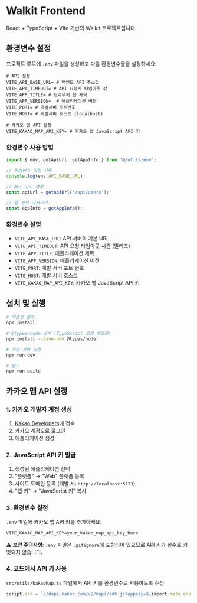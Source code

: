 # Walkit Frontend

React + TypeScript + Vite 기반의 Walkit 프로젝트입니다.

## 환경변수 설정

프로젝트 루트에 `.env` 파일을 생성하고 다음 환경변수들을 설정하세요:

```env
# API 설정
VITE_API_BASE_URL= # 백엔드 API 주소값
VITE_API_TIMEOUT= # API 요청시 타임아웃 값
VITE_APP_TITLE= # 브라우저 탭 제목
VITE_APP_VERSION=  # 애플리케이션 버전
VITE_PORT= # 개발서버 포트번호
VITE_HOST= # 개발서버 호스트 (localhost)

# 카카오 맵 API 설정
VITE_KAKAO_MAP_API_KEY= # 카카오 맵 JavaScript API 키
```

### 환경변수 사용 방법

```typescript
import { env, getApiUrl, getAppInfo } from '@/utils/env';

// 환경변수 직접 사용
console.log(env.API_BASE_URL);

// API URL 생성
const apiUrl = getApiUrl('/api/users');

// 앱 정보 가져오기
const appInfo = getAppInfo();
```

### 환경변수 설명

- `VITE_API_BASE_URL`: API 서버의 기본 URL
- `VITE_API_TIMEOUT`: API 요청 타임아웃 시간 (밀리초)
- `VITE_APP_TITLE`: 애플리케이션 제목
- `VITE_APP_VERSION`: 애플리케이션 버전
- `VITE_PORT`: 개발 서버 포트 번호
- `VITE_HOST`: 개발 서버 호스트
- `VITE_KAKAO_MAP_API_KEY`: 카카오 맵 JavaScript API 키

## 설치 및 실행

```bash
# 의존성 설치
npm install

# @types/node 설치 (TypeScript 오류 해결용)
npm install --save-dev @types/node

# 개발 서버 실행
npm run dev

# 빌드
npm run build
```

## 카카오 맵 API 설정

### 1. 카카오 개발자 계정 생성
1. [Kakao Developers](https://developers.kakao.com/)에 접속
2. 카카오 계정으로 로그인
3. 애플리케이션 생성

### 2. JavaScript API 키 발급
1. 생성된 애플리케이션 선택
2. "플랫폼" → "Web" 플랫폼 등록
3. 사이트 도메인 등록 (개발 시: `http://localhost:5173`)
4. "앱 키" → "JavaScript 키" 복사

### 3. 환경변수 설정
`.env` 파일에 카카오 맵 API 키를 추가하세요:

```env
VITE_KAKAO_MAP_API_KEY=your_kakao_map_api_key_here
```

**⚠️ 보안 주의사항**: `.env` 파일은 `.gitignore`에 포함되어 있으므로 API 키가 실수로 커밋되지 않습니다.

### 4. 코드에서 API 키 사용
`src/utils/kakaoMap.ts` 파일에서 API 키를 환경변수로 사용하도록 수정:

```typescript
script.src = `//dapi.kakao.com/v2/maps/sdk.js?appkey=${import.meta.env.VITE_KAKAO_MAP_API_KEY}&autoload=false`;
```


